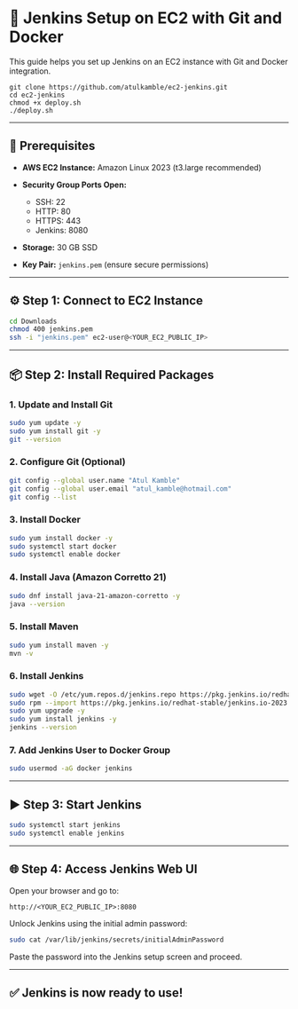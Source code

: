 # 🚀 Jenkins Setup on EC2 with Git and Docker

This guide helps you set up Jenkins on an EC2 instance with Git and Docker integration.

```
git clone https://github.com/atulkamble/ec2-jenkins.git
cd ec2-jenkins
chmod +x deploy.sh
./deploy.sh
```
---

## 📌 Prerequisites

* **AWS EC2 Instance:** Amazon Linux 2023 (t3.large recommended)
* **Security Group Ports Open:**

  * SSH: 22
  * HTTP: 80
  * HTTPS: 443
  * Jenkins: 8080
* **Storage:** 30 GB SSD
* **Key Pair:** `jenkins.pem` (ensure secure permissions)

---

## ⚙️ Step 1: Connect to EC2 Instance

```bash
cd Downloads
chmod 400 jenkins.pem
ssh -i "jenkins.pem" ec2-user@<YOUR_EC2_PUBLIC_IP>
```

---

## 📦 Step 2: Install Required Packages

### 1. Update and Install Git

```bash
sudo yum update -y
sudo yum install git -y
git --version
```

### 2. Configure Git (Optional)

```bash
git config --global user.name "Atul Kamble"
git config --global user.email "atul_kamble@hotmail.com"
git config --list
```

### 3. Install Docker

```bash
sudo yum install docker -y
sudo systemctl start docker
sudo systemctl enable docker
```

### 4. Install Java (Amazon Corretto 21)

```bash
sudo dnf install java-21-amazon-corretto -y
java --version
```

### 5. Install Maven

```bash
sudo yum install maven -y
mvn -v
```

### 6. Install Jenkins

```bash
sudo wget -O /etc/yum.repos.d/jenkins.repo https://pkg.jenkins.io/redhat-stable/jenkins.repo
sudo rpm --import https://pkg.jenkins.io/redhat-stable/jenkins.io-2023.key
sudo yum upgrade -y
sudo yum install jenkins -y
jenkins --version
```

### 7. Add Jenkins User to Docker Group

```bash
sudo usermod -aG docker jenkins
```

---

## ▶️ Step 3: Start Jenkins

```bash
sudo systemctl start jenkins
sudo systemctl enable jenkins
```

---

## 🌐 Step 4: Access Jenkins Web UI

Open your browser and go to:

```
http://<YOUR_EC2_PUBLIC_IP>:8080
```

Unlock Jenkins using the initial admin password:

```bash
sudo cat /var/lib/jenkins/secrets/initialAdminPassword
```

Paste the password into the Jenkins setup screen and proceed.

---

## ✅ Jenkins is now ready to use!
